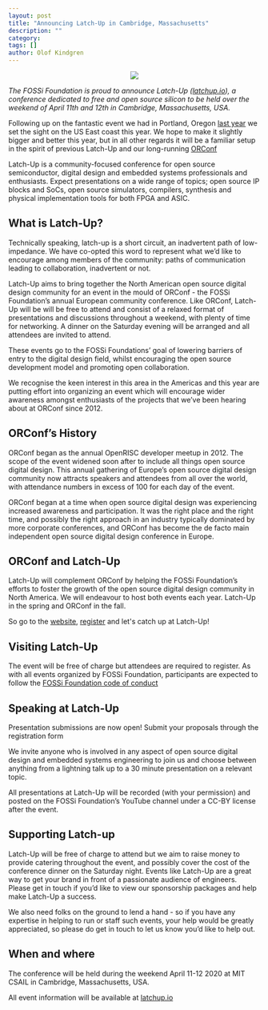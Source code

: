 ```yaml
---
layout: post
title: "Announcing Latch-Up in Cambridge, Massachusetts"
description: ""
category:
tags: []
author: Olof Kindgren
---
```


<center><a href="http://latchup.io" target="_blank"><img src="https://fossi-foundation.org/latchup/images/latchup_logo.png" class="img-responsive" /></a></center>

*The FOSSi Foundation is proud to announce Latch-Up (<a href="http://latchup.io" target="_blank">latchup.io</a>), a conference dedicated to free and open source silicon to be held over the weekend of April 11th and 12th in Cambridge, Massachusetts, USA.*

Following up on the fantastic event we had in Portland, Oregon [last year](https://fossi-foundation.org/latchup/2019) we set the sight on the US East coast this year. We hope to make it slightly bigger and better this year, but in all other regards it will be a familiar setup in the spirit of previous Latch-Up and our long-running [ORConf](http://orconf.org/)

Latch-Up is a community-focused conference for open source semiconductor, digital design and embedded systems professionals and enthusiasts. Expect presentations on a wide range of topics; open source IP blocks and SoCs, open source simulators, compilers, synthesis and physical implementation tools for both FPGA and ASIC.

## What is Latch-Up?
Technically speaking, latch-up is a short circuit, an inadvertent path of low-impedance. We have co-opted this word to represent what we’d like to encourage among members of the community: paths of communication leading to collaboration, inadvertent or not.

Latch-Up aims to bring together the North American open source digital design community for an event in the mould of ORConf - the FOSSi Foundation’s annual European community conference. Like ORConf, Latch-Up will be will be free to attend and consist of a relaxed format of presentations and discussions throughout a weekend, with plenty of time for networking. A dinner on the Saturday evening will be arranged and all attendees are invited to attend.

These events go to the FOSSi Foundations’ goal of lowering barriers of entry to the digital design field, whilst encouraging the open source development model and promoting open collaboration.

We recognise the keen interest in this area in the Americas and this year are putting effort into organizing an event which will encourage wider awareness amongst enthusiasts of the projects that we’ve been hearing about at ORConf since 2012.

## ORConf’s History
ORConf began as the annual OpenRISC developer meetup in 2012. The scope of the event widened soon after to include all things open source digital design. This annual gathering of Europe’s open source digital design community now attracts speakers and attendees from all over the world, with attendance numbers in excess of 100 for each day of the event.

ORConf began at a time when open source digital design was experiencing increased awareness and participation. It was the right place and the right time, and possibly the right approach in an industry typically dominated by more corporate conferences, and ORConf has become the de facto main independent open source digital design conference in Europe.

## ORConf and Latch-Up
Latch-Up will complement ORConf by helping the FOSSi Foundation’s efforts to foster the growth of the open source digital design community in North America. We will endeavour to host both events each year. Latch-Up in the spring and ORConf in the fall.

So go to the [website](http://latchup.io), [register](https://forms.gle/AJPhidL1onRPHvKYA) and let's catch up at Latch-Up!

## Visiting Latch-Up
The event will be free of charge but attendees are required to register. As with all events organized by FOSSi Foundation, participants are expected to follow the [FOSSi Foundation code of conduct](https://www.fossi-foundation.org/code-of-conduct)

## Speaking at Latch-Up
Presentation submissions are now open! Submit your proposals through the registration form

We invite anyone who is involved in any aspect of open source digital design and embedded systems engineering to join us and choose between anything from a lightning talk up to a 30 minute presentation on a relevant topic.

All presentations at Latch-Up will be recorded (with your permission) and posted on the FOSSi Foundation’s YouTube channel under a CC-BY license after the event.

## Supporting Latch-up
Latch-Up will be free of charge to attend but we aim to raise money to provide catering throughout the event, and possibly cover the cost of the conference dinner on the Saturday night. Events like Latch-Up are a great way to get your brand in front of a passionate audience of engineers. Please get in touch if you’d like to view our sponsorship packages and help make Latch-Up a success.

We also need folks on the ground to lend a hand - so if you have any expertise in helping to run or staff such events, your help would be greatly appreciated, so please do get in touch to let us know you’d like to help out.

## When and where
The conference will be held during the weekend April 11-12 2020 at MIT CSAIL in Cambridge, Massachusetts, USA.

All event information will be available at <a href="http://latchup.io" target="_blank">latchup.io</a>
